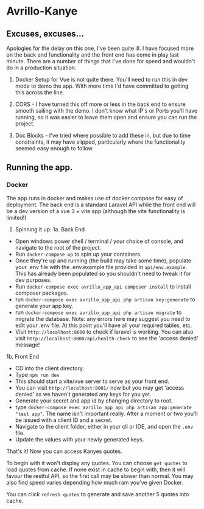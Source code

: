 # Avrillo-Kanye

## Excuses, excuses...
Apologies for the delay on this one, I've been quite ill.  I have focused more on the back end functionality and the front end has come in play last minute.  There are a number of things that I've done for speed and wouldn't do in a production situation.

1.  Docker Setup for Vue is not quite there.  You'll need to run this in dev mode to demo the app.  With more time I'd have committed to getting this across the line.

2.  CORS - I have turned this off more or less in the back end to ensure smooth sailing with the demo.  I don't know what IP's or Ports you'll have running, so it was easier to leave them open and ensure you can run the project.

3.  Doc Blocks - I've tried where possible to add these in, but due to time constraints, it may have slipped, particularly where the functionality seemed easy enough to follow.


## Running the app.

### Docker
The app runs in docker and makes use of docker compose for easy of deployment.  The back end is a standard Laravel API while the front end will be a dev version of a vue 3 + vite app (although the vite functionality is limited!)

1. Spinning it up:
1a. Back End

* Open windows power shell / terminal / your choice of console, and navigate to the root of the project.
* Run `docker-compose up` to spin up your containers.
* Once they're up and running (the build may take some time),  populate your .env file with the .env.example file provided in `api/env.example`.  This has already been populated so you shouldn't need to tweak it for dev purposes.
* Run `docker-compose exec avrillo_app_api composer install` to install composer packages.
* run `docker-compose exec avrillo_app_api php artisan key:generate` to generate your app key.
* run `docker-compose exec avrillo_app_api php artisan migrate` to migrate the database.  Note: any errors here may suggest you need to edit your .env file.  At this point you'll have all your required tables, etc.
* Visit `http://localhost:8000` to check if laravel is working.  You can also visit `http://localhost:8000/api/health-check` to see the 'access denied' message!

1b. Front End

* CD into the client directory.
* Type `npm run dev`
* This should start a vite/vue server to serve as your front end.
* You can visit `http://localhost:8001/` now but you may get 'access denied' as we haven't generated any keys for you yet.
* Generate your secret and app id by changing directory to root.
* type `docker-compose exec avrillo_app_api php artisan app:generate "test app"`.  The name isn't important really.  After a moment or two you'll be issued with a client ID and a secret.
* Navigate to the client folder, either in your cli or IDE, and open the `.env` file.
* Update the values with your newly generated keys.

That's it!  Now you can access Kanyes quotes.

To begin with it won't display any quotes.  You can choose `get quotes` to load quotes from cache.  If none exist in cache to begin with, then it will favour the restful API, so the first call may be slower than normal.  You may also find speed varies depending how much ram you've given Docker. 

You can click `refresh quotes` to generate and save another 5 quotes into cache.
